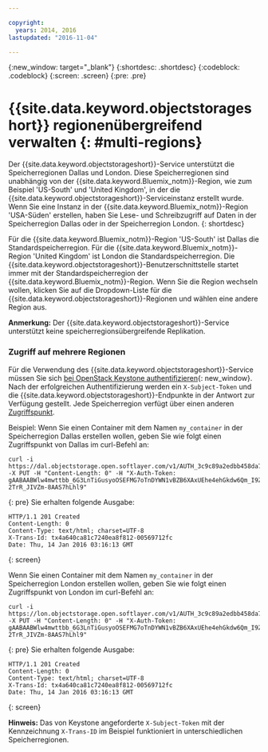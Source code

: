 ```yaml
---

copyright:
  years: 2014, 2016
lastupdated: "2016-11-04"

---
```

{:new_window: target="_blank"}
{:shortdesc: .shortdesc}
{:codeblock: .codeblock}
{:screen: .screen}
{:pre: .pre}

# {{site.data.keyword.objectstorageshort}} regionenübergreifend verwalten {: #multi-regions}


Der {{site.data.keyword.objectstorageshort}}-Service unterstützt die Speicherregionen Dallas und London. Diese Speicherregionen sind unabhängig von der {{site.data.keyword.Bluemix_notm}}-Region, wie zum Beispiel 'US-South' und 'United Kingdom', in der die {{site.data.keyword.objectstorageshort}}-Serviceinstanz erstellt wurde. Wenn Sie eine Instanz in der {{site.data.keyword.Bluemix_notm}}-Region 'USA-Süden' erstellen, haben Sie Lese- und Schreibzugriff auf Daten in der Speicherregion Dallas oder in der Speicherregion London.
{: shortdesc}

Für die {{site.data.keyword.Bluemix_notm}}-Region 'US-South' ist Dallas die Standardspeicherregion. Für die {{site.data.keyword.Bluemix_notm}}-Region 'United Kingdom' ist London die Standardspeicherregion.  Die {{site.data.keyword.objectstorageshort}}-Benutzerschnittstelle startet immer mit der Standardspeicherregion der {{site.data.keyword.Bluemix_notm}}-Region. Wenn Sie die Region wechseln wollen, klicken Sie auf die Dropdown-Liste für die {{site.data.keyword.objectstorageshort}}-Regionen und wählen eine andere Region aus.

**Anmerkung:** Der {{site.data.keyword.objectstorageshort}}-Service unterstützt keine speicherregionsübergreifende Replikation.

### Zugriff auf mehrere Regionen

Für die Verwendung des {{site.data.keyword.objectstorageshort}}-Service müssen Sie sich [bei OpenStack Keystone authentifizieren](../ObjectStorage/os_security.html#keystone-authentication){: new_window}. Nach der erfolgreichen Authentifizierung werden ein `X-Subject-Token` und die {{site.data.keyword.objectstorageshort}}-Endpunkte in der Antwort zur Verfügung gestellt. Jede Speicherregion verfügt über einen anderen [Zugriffspunkt](../ObjectStorage/os_api.html#access-points).


Beispiel: Wenn Sie einen Container mit dem Namen `my_container` in der Speicherregion Dallas erstellen wollen, geben Sie wie folgt einen Zugriffspunkt von Dallas im curl-Befehl an:

  ```
  curl -i https://dal.objectstorage.open.softlayer.com/v1/AUTH_3c9c89a2edbb458da74a9e81e215da9e/my_container -X PUT -H "Content-Length: 0" -H "X-Auth-Token: gAABAABWlw4mwttbb_6G3LnTiGusyoOSEFMG7oTnDYWN1vBZB6XAxUEhe4ehGkdw6Qm_I9ZFFXr8fwcc2KaEbpWbQoglhAvrYTXbrkn8MvErLdnbcT0XK2t5L7lEZyyKQlsgmQWcrch9VOO_OiSKKToORZR7luI-2TrR_JIVZm-8AAS7hLhl9"
  ```
  {: pre}
Sie erhalten folgende Ausgabe:

  ```
  HTTP/1.1 201 Created
  Content-Length: 0
  Content-Type: text/html; charset=UTF-8
  X-Trans-Id: tx4a640ca81c7240ea8f812-00569712fc
  Date: Thu, 14 Jan 2016 03:16:13 GMT
  ```
  {: screen}

Wenn Sie einen Container mit dem Namen `my_container` in der Speicherregion London erstellen wollen, geben Sie wie folgt einen Zugriffspunkt von London im curl-Befehl an:

  ```
  curl -i https://lon.objectstorage.open.softlayer.com/v1/AUTH_3c9c89a2edbb458da74a9e81e215da9e/my_container -X PUT -H "Content-Length: 0" -H "X-Auth-Token: gAABAABWlw4mwttbb_6G3LnTiGusyoOSEFMG7oTnDYWN1vBZB6XAxUEhe4ehGkdw6Qm_I9ZFFXr8fwcc2KaEbpWbQoglhAvrYTXbrkn8MvErLdnbcT0XK2t5L7lEZyyKQlsgmQWcrch9VOO_OiSKKToORZR7luI-2TrR_JIVZm-8AAS7hLhl9"
  ```
  {: pre}
Sie erhalten folgende Ausgabe:

  ```
  HTTP/1.1 201 Created
  Content-Length: 0
  Content-Type: text/html; charset=UTF-8
  X-Trans-Id: tx4a640ca81c7240ea8f812-00569712fc
  Date: Thu, 14 Jan 2016 03:16:13 GMT
  ```
  {: screen}

**Hinweis:** Das von Keystone angeforderte `X-Subject-Token` mit der Kennzeichnung `X-Trans-ID` im Beispiel funktioniert in unterschiedlichen Speicherregionen.
